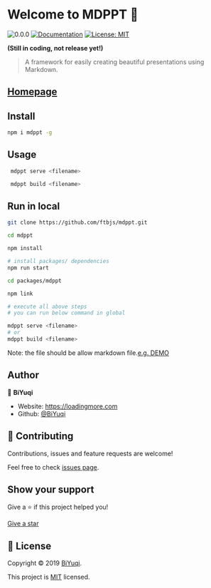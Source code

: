 # Welcome to MDPPT 👋
![0.0.0](https://img.shields.io/badge/version-0.0.0-blue.svg?cacheSeconds=2592000)
[![Documentation](https://img.shields.io/badge/documentation-yes-brightgreen.svg)]( )
[![License: MIT](https://img.shields.io/badge/License-MIT-yellow.svg)](https://github.com/ftbjs/mdppt/blob/master/LICENSE)

**(Still in coding, not release yet!)**
> A framework for easily creating beautiful presentations using Markdown.

## [Homepage](https://github.com/ftbjs/mdppt)


## Install

```sh
npm i mdppt -g
```

## Usage

```sh
 mdppt serve <filename>

 mdppt build <filename>
```
## Run in local
```sh
git clone https://github.com/ftbjs/mdppt.git

cd mdppt

npm install

# install packages/ dependencies
npm run start

cd packages/mdppt

npm link

# execute all above steps
# you can run below command in global

mdppt serve <filename>
# or
mdppt build <filename>
```
Note: the file should be allow markdown file.[e.g. DEMO](https://raw.githubusercontent.com/ftbjs/mdppt/master/mdppt.md)

## Author

👤 **BiYuqi**

* Website: https://loadingmore.com
* Github: [@BiYuqi](https://github.com/BiYuqi)

## 🤝 Contributing

Contributions, issues and feature requests are welcome!

Feel free to check [issues page](https://github.com/ftbjs/mdppt/issues).

## Show your support

Give a ⭐️ if this project helped you!

[Give a star](https://github.com/ftbjs/mdppt/stargazers)


## 📝 License

Copyright © 2019 [BiYuqi](https://github.com/BiYuqi).

This project is [MIT](https://github.com/ftbjs/mdppt/blob/master/LICENSE) licensed.